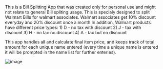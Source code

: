 This is a Bill Splitting App that was created only for personal use and might not relate to general Bill spliting usage.
This is specialy designed to split Walmart Bills for walmart associates.
Walmart associates get 10% discount everyday and 20% discount once a month
In addition, Walmart products have different price types:
    1) D - no tax with discount
    2) J - tax with discount
    3) H - no tax no discount
    4) A - tax but no discount

This app handles all and calculate final item price, and keeps track of total amount for each unique name entered
(every time a unique name is entered it will be prompted in the name list for further enteries).



![image](https://github.com/user-attachments/assets/cae0f638-e996-4d3f-9c86-7c567299cac8)

